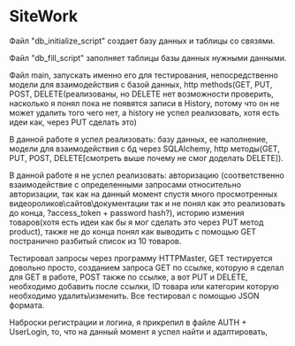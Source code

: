 # SiteWork
Файл "db_initialize_script" создает базу данных и таблицы со связями.

Файл "db_fill_script" заполняет таблицы базы данных нужными данными.

Файл main, запускать именно его для тестирования, непосредственно модели для взаимодействия с базой данных, http methods(GET, PUT, POST, DELETE(реализованы, но DELETE нет возможности проверить, насколько я понял пока не появятся записи в History, потому что он не может удалить того чего нет, а history не успел реализовать, хотя есть идеи как, через PUT сделать это)

В данной работе я успел реализовать: базу данных, ее наполнение, модели для взаимодействия с бд через SQLAlchemy, http методы(GET, PUT, POST, DELETE[смотреть выше почему не смог доделать DELETE]).

В данной работе я не успел реализовать: авторизацию (соответственно взаимодействие с определенными запросами относительно авторизации, так как на данный момент спустя много просмотренных видеороликов\сайтов\документации так и не понял как это реализовать до конца, ?access_token + password hash?), историю измения товаров(хотя есть идеи как бы я мог сделать это через PUT метод product), также не до конца понял как выводить с помощью GET постранично разбитый список из 10 товаров.

Тестировал запросы через программу HTTPMaster, GET тестируется довольно просто, созданием запроса GET по ссылке, которую я сделал для GET в работе, POST также по ссылке, а вот PUT и DELETE, необходимо добавить после ссылки, ID товара или категории которую необходимо удалить\изменить. Все тестировал с помощью JSON формата.

Наброски регистрации и логина, я прикрепил в файле AUTH + UserLogin, то, что на данный момент я успел найти и адаптировать, 
